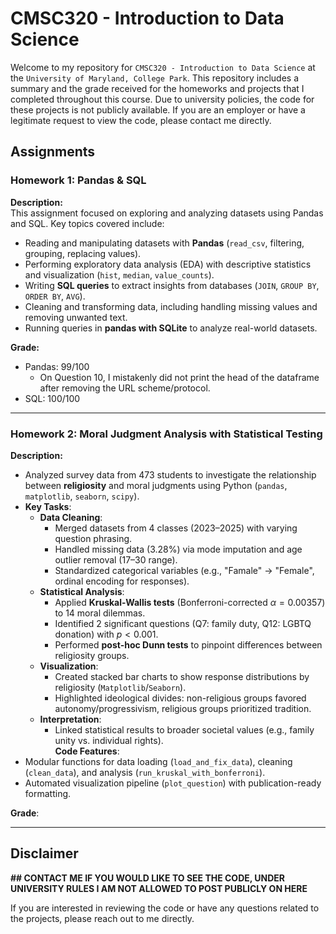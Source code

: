 # CMSC320 - Introduction to Data Science

Welcome to my repository for ```CMSC320 - Introduction to Data Science``` at the ```University of Maryland, College Park```. This repository includes a summary and the grade received for the homeworks and projects that I completed throughout this course. Due to university policies, the code for these projects is not publicly available. If you are an employer or have a legitimate request to view the code, please contact me directly.

## Assignments 

### Homework 1: **Pandas & SQL**
**Description:**  
This assignment focused on exploring and analyzing datasets using Pandas and SQL. Key topics covered include:
- Reading and manipulating datasets with **Pandas** (`read_csv`, filtering, grouping, replacing values).
- Performing exploratory data analysis (EDA) with descriptive statistics and visualization (`hist`, `median`, `value_counts`).
- Writing **SQL queries** to extract insights from databases (`JOIN`, `GROUP BY`, `ORDER BY`, `AVG`).
- Cleaning and transforming data, including handling missing values and removing unwanted text.
- Running queries in **pandas with SQLite** to analyze real-world datasets.

**Grade:** 
- Pandas: 99/100
  - On Question 10, I mistakenly did not print the head of the dataframe after removing the URL scheme/protocol.
- SQL: 100/100

---

### Homework 2: **Moral Judgment Analysis with Statistical Testing**  
**Description:**  
- Analyzed survey data from 473 students to investigate the relationship between **religiosity** and moral judgments using Python (`pandas`, `matplotlib`, `seaborn`, `scipy`).  
- **Key Tasks**:  
  - **Data Cleaning**:  
    - Merged datasets from 4 classes (2023–2025) with varying question phrasing.  
    - Handled missing data (3.28\%) via mode imputation and age outlier removal (17–30 range).  
    - Standardized categorical variables (e.g., "Famale" → "Female", ordinal encoding for responses).  
  - **Statistical Analysis**:  
    - Applied **Kruskal-Wallis tests** (Bonferroni-corrected $\alpha = 0.00357$) to 14 moral dilemmas.  
    - Identified 2 significant questions (Q7: family duty, Q12: LGBTQ donation) with $p < 0.001$.  
    - Performed **post-hoc Dunn tests** to pinpoint differences between religiosity groups.  
  - **Visualization**:  
    - Created stacked bar charts to show response distributions by religiosity (`Matplotlib`/`Seaborn`).  
    - Highlighted ideological divides: non-religious groups favored autonomy/progressivism, religious groups prioritized tradition.  
  - **Interpretation**:  
    - Linked statistical results to broader societal values (e.g., family unity vs. individual rights).  
**Code Features**:  
- Modular functions for data loading (`load_and_fix_data`), cleaning (`clean_data`), and analysis (`run_kruskal_with_bonferroni`).  
- Automated visualization pipeline (`plot_question`) with publication-ready formatting.  

**Grade**: 

---

## Disclaimer

**## CONTACT ME IF YOU WOULD LIKE TO SEE THE CODE, UNDER UNIVERSITY RULES I AM NOT ALLOWED TO POST PUBLICLY ON HERE**

If you are interested in reviewing the code or have any questions related to the projects, please reach out to me directly.

